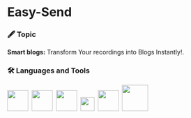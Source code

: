# Easy-Send

### 🖋️ Topic

<b>Smart blogs:</b> Transform Your recordings into Blogs Instantly!.

### 🛠️ Languages and Tools

<img src="https://cdn.svgporn.com/logos/typescript-icon.svg" width="48"> &nbsp;<img src="https://cdn.svgporn.com/logos/react.svg" width="48">
&nbsp;<img src="https://cdn.svgporn.com/logos/nextjs-icon.svg" width="48">
&nbsp;<img src="https://cdn.svgporn.com/logos/gopher.svg" width="32">
&nbsp;<img src="https://cdn.svgporn.com/logos/postgresql.svg" width="48">
&nbsp;<img src="https://avatars.githubusercontent.com/u/102377828?s=200&v=4" width="60">
